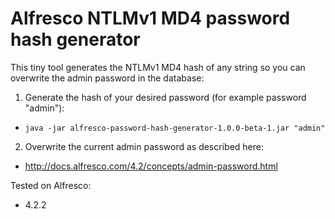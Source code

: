 # Alfresco NTLMv1 MD4 password hash generator
This tiny tool generates the NTLMv1 MD4 hash of any string so you can
overwrite the admin password in the database: 

1. Generate the hash of your desired password (for example password "admin"):
  * ```java -jar alfresco-password-hash-generator-1.0.0-beta-1.jar "admin"```
2. Overwrite the current admin password as described here:
  * http://docs.alfresco.com/4.2/concepts/admin-password.html


Tested on Alfresco:
* 4.2.2
